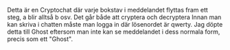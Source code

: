 Detta är en Cryptochat där varje bokstav i meddelandet flyttas fram ett steg, a blir alltså b osv. Det går både att cryptera och decryptera Innan man kan skriva i chatten måste man logga in där lösenordet är qwerty. Jag döpte detta till Ghost eftersom man inte kan se meddelandet i dess normala form, precis som ett "Ghost".
